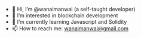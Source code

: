 - 👋 Hi, I’m @wanaimanwai (a self-taught developer)
- 👀 I’m interested in blockchain development
- 🌱 I’m currently learning Javascript and Solidity
- 📫 How to reach me: wanaimanwai@gmail.com

<!---
wanaimanwai/wanaimanwai is a ✨ special ✨ repository because its `README.md` (this file) appears on your GitHub profile.
You can click the Preview link to take a look at your changes.
--->
